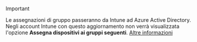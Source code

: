 >[!Important]
>Le assegnazioni di gruppo passeranno da Intune ad Azure Active Directory. Negli account Intune con questo aggiornamento non verrà visualizzata l'opzione **Assegna dispositivi ai gruppi seguenti**. [Altre informazioni](/intune/deploy-use/ios-device-enrollment-program-in-microsoft-intune#changes-to-intune-group-assignments)


<!--HONumber=Dec16_HO2-->


